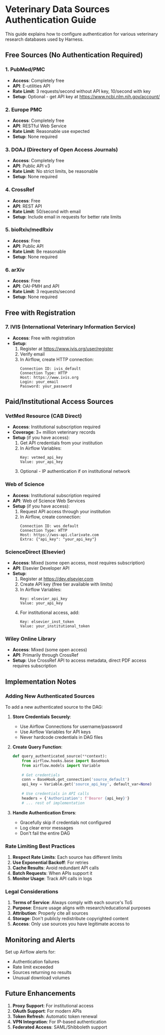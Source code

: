 # Veterinary Data Sources Authentication Guide

This guide explains how to configure authentication for various veterinary research databases used by Harness.

## Free Sources (No Authentication Required)

### 1. PubMed/PMC
- **Access**: Completely free
- **API**: E-utilities API
- **Rate Limit**: 3 requests/second without API key, 10/second with key
- **Setup**: Optional - get API key at https://www.ncbi.nlm.nih.gov/account/

### 2. Europe PMC
- **Access**: Completely free
- **API**: RESTful Web Service
- **Rate Limit**: Reasonable use expected
- **Setup**: None required

### 3. DOAJ (Directory of Open Access Journals)
- **Access**: Completely free
- **API**: Public API v3
- **Rate Limit**: No strict limits, be reasonable
- **Setup**: None required

### 4. CrossRef
- **Access**: Free
- **API**: REST API
- **Rate Limit**: 50/second with email
- **Setup**: Include email in requests for better rate limits

### 5. bioRxiv/medRxiv
- **Access**: Free
- **API**: Public API
- **Rate Limit**: Be reasonable
- **Setup**: None required

### 6. arXiv
- **Access**: Free
- **API**: OAI-PMH and API
- **Rate Limit**: 3 requests/second
- **Setup**: None required

## Free with Registration

### 7. IVIS (International Veterinary Information Service)
- **Access**: Free with registration
- **Setup**:
  1. Register at https://www.ivis.org/user/register
  2. Verify email
  3. In Airflow, create HTTP connection:
     ```
     Connection ID: ivis_default
     Connection Type: HTTP
     Host: https://www.ivis.org
     Login: your_email
     Password: your_password
     ```

## Paid/Institutional Access Sources

### VetMed Resource (CAB Direct)
- **Access**: Institutional subscription required
- **Coverage**: 3+ million veterinary records
- **Setup** (if you have access):
  1. Get API credentials from your institution
  2. In Airflow Variables:
     ```
     Key: vetmed_api_key
     Value: your_api_key
     ```
  3. Optional - IP authentication if on institutional network

### Web of Science
- **Access**: Institutional subscription required
- **API**: Web of Science Web Services
- **Setup** (if you have access):
  1. Request API access through your institution
  2. In Airflow, create connection:
     ```
     Connection ID: wos_default
     Connection Type: HTTP
     Host: https://wos-api.clarivate.com
     Extra: {"api_key": "your_api_key"}
     ```

### ScienceDirect (Elsevier)
- **Access**: Mixed (some open access, most requires subscription)
- **API**: Elsevier Developer API
- **Setup**:
  1. Register at https://dev.elsevier.com
  2. Create API key (free tier available with limits)
  3. In Airflow Variables:
     ```
     Key: elsevier_api_key
     Value: your_api_key
     ```
  4. For institutional access, add:
     ```
     Key: elsevier_inst_token
     Value: your_institutional_token
     ```

### Wiley Online Library
- **Access**: Mixed (some open access)
- **API**: Primarily through CrossRef
- **Setup**: Use CrossRef API to access metadata, direct PDF access requires subscription

## Implementation Notes

### Adding New Authenticated Sources

To add a new authenticated source to the DAG:

1. **Store Credentials Securely**:
   - Use Airflow Connections for username/password
   - Use Airflow Variables for API keys
   - Never hardcode credentials in DAG files

2. **Create Query Function**:
   ```python
   def query_authenticated_source(**context):
       from airflow.hooks.base import BaseHook
       from airflow.models import Variable
       
       # Get credentials
       conn = BaseHook.get_connection('source_default')
       api_key = Variable.get('source_api_key', default_var=None)
       
       # Use credentials in API calls
       headers = {'Authorization': f'Bearer {api_key}'}
       # ... rest of implementation
   ```

3. **Handle Authentication Errors**:
   - Gracefully skip if credentials not configured
   - Log clear error messages
   - Don't fail the entire DAG

### Rate Limiting Best Practices

1. **Respect Rate Limits**: Each source has different limits
2. **Use Exponential Backoff**: For retries
3. **Cache Results**: Avoid redundant API calls
4. **Batch Requests**: When APIs support it
5. **Monitor Usage**: Track API calls in logs

### Legal Considerations

1. **Terms of Service**: Always comply with each source's ToS
2. **Purpose**: Ensure usage aligns with research/educational purposes
3. **Attribution**: Properly cite all sources
4. **Storage**: Don't publicly redistribute copyrighted content
5. **Access**: Only use sources you have legitimate access to

## Monitoring and Alerts

Set up Airflow alerts for:
- Authentication failures
- Rate limit exceeded
- Sources returning no results
- Unusual download volumes

## Future Enhancements

1. **Proxy Support**: For institutional access
2. **OAuth Support**: For modern APIs
3. **Token Refresh**: Automatic token renewal
4. **VPN Integration**: For IP-based authentication
5. **Federated Access**: SAML/Shibboleth support